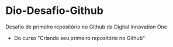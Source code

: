 # Dio-Desafio-Github
Desafio de primeiro repositório no Github da Digital Innovation One

- Do curso "Criando seu primeiro repositório no Github"

